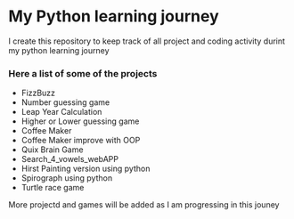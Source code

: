 # My Python learning journey 


I create this repository to keep track of all project  and coding activity durint my python learning journey

### Here a list of some of the projects
* FizzBuzz
* Number guessing game
* Leap Year Calculation
* Higher or Lower guessing game 
* Coffee Maker
* Coffee Maker improve with OOP
* Quix Brain Game
* Search_4_vowels_webAPP
* Hirst Painting version using python
* Spirograph using python 
* Turtle race game


More projectd and games will be added as I am progressing in this jouney
